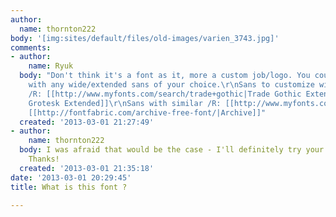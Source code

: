 ```yaml
---
author:
  name: thornton222
body: '[img:sites/default/files/old-images/varien_3743.jpg]'
comments:
- author:
    name: Ryuk
  body: "Don't think it's a font as it, more a custom job/logo. You could do the same
    with any wide/extended sans of your choice.\r\nSans to customize with a straight-legged
    /R: [[http://www.myfonts.com/search/trade+gothic|Trade Gothic Extended]], [[http://www.myfonts.com/search/akzidenz+grotesk|Akzidenz
    Grotesk Extended]]\r\nSans with similar /R: [[http://www.myfonts.com/fonts/font-fabric/code-pro/|Code]],
    [[http://fontfabric.com/archive-free-font/|Archive]]"
  created: '2013-03-01 21:27:49'
- author:
    name: thornton222
  body: I was afraid that would be the case - I'll definitely try your suggestion.
    Thanks!
  created: '2013-03-01 21:35:18'
date: '2013-03-01 20:29:45'
title: What is this font ?

---
```

